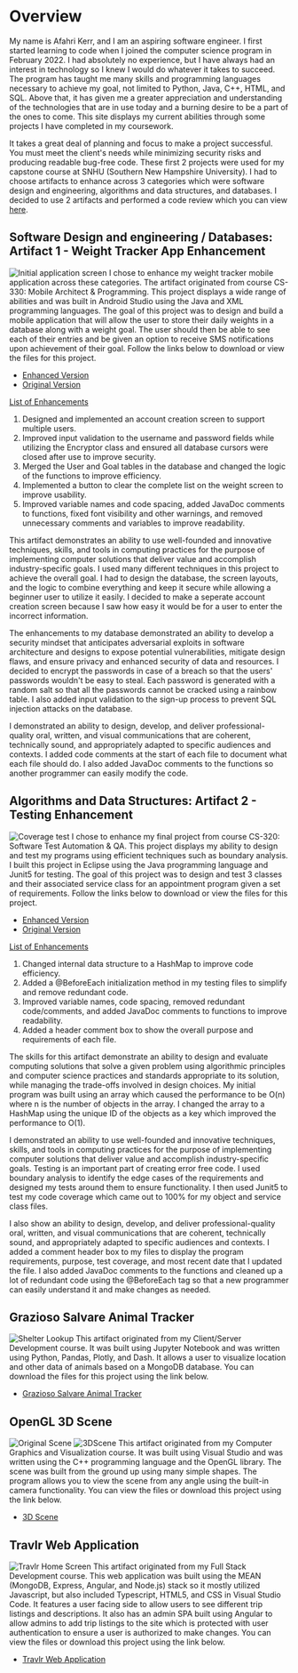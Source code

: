 # Overview
My name is Afahri Kerr, and I am an aspiring software engineer. I first started learning to code when I joined the computer science program in February 2022. I had absolutely no experience, but I have always had an interest in technology so I knew I would do whatever it takes to succeed. The program has taught me many skills and programming languages necessary to achieve my goal, not limited to Python, Java, C++, HTML, and SQL. Above that, it has given me a greater appreciation and understanding of the technologies that are in use today and a burning desire to be a part of the ones to come. This site displays my current abilities through some projects I have completed in my coursework.

It takes a great deal of planning and focus to make a project successful. You must meet the client's needs while minimizing security risks and producing readable bug-free code. These first 2 projects were used for my capstone course at SNHU (Southern New Hampshire University). I had to choose artifacts to enhance across 3 categories which were software design and engineering, algorithms and data structures, and databases. I decided to use 2 artifacts and performed a code review which you can view [here](https://www.youtube.com/watch?v=AbIkUvgf_ck).

## Software Design and engineering / Databases: Artifact 1 - Weight Tracker App Enhancement
![Initial application screen](https://github.com/AfahriOK/AfahriOK.github.io/blob/main/assets/img/Weight%20Tracker%20App.png?raw=true)
I chose to enhance my weight tracker mobile application across these categories. The artifact originated from course CS-330: Mobile Architect & Programming. This project displays a wide range of abilities and was built in Android Studio using the Java and XML programming languages. The goal of this project was to design and build a mobile application that will allow the user to store their daily weights in a database along with a weight goal. The user should then be able to see each of their entries and be given an option to receive SMS notifications upon achievement of their goal. Follow the links below to download or view the files for this project.

- [Enhanced Version](https://github.com/AfahriOK/Mobile-Architecture-and-Programming/tree/main/Enhanced)
- [Original Version](https://github.com/AfahriOK/Mobile-Architecture-and-Programming/tree/main)

<ins>List of Enhancements</ins>
1. Designed and implemented an account creation screen to support multiple users.
2. Improved input validation to the username and password fields while utilizing the Encryptor class and ensured all database cursors were closed after use to improve security.
3. Merged the User and Goal tables in the database and changed the logic of the functions to improve efficiency.
4. Implemented a button to clear the complete list on the weight screen to improve usability.
5. Improved variable names and code spacing, added JavaDoc comments to functions, fixed font visibility and other warnings, and removed unnecessary comments and variables to improve readability.
   
This artifact demonstrates an ability to use well-founded and innovative techniques, skills, and tools in computing practices for the purpose of implementing computer solutions that deliver value and accomplish industry-specific goals. I used many different techniques in this project to achieve the overall goal. I had to design the database, the screen layouts, and the logic to combine everything and keep it secure while allowing a beginner user to utilize it easily. I decided to make a seperate account creation screen because I saw how easy it would be for a user to enter the incorrect information.  

The enhancements to my database demonstrated an ability to develop a security mindset that anticipates adversarial exploits in software architecture and designs to expose potential vulnerabilities, mitigate design flaws, and ensure privacy and enhanced security of data and resources. I decided to encrypt the passwords in case of a breach so that the users' passwords wouldn't be easy to steal. Each password is generated with a random salt so that all the passwords cannot be cracked using a rainbow table. I also added input validation to the sign-up process to prevent SQL injection attacks on the database.

I demonstrated an ability to design, develop, and deliver professional-quality oral, written, and visual communications that are coherent, technically sound, and appropriately adapted to specific audiences and contexts. I added code comments at the start of each file to document what each file should do. I also added JavaDoc comments to the functions so another programmer can easily modify the code.

## Algorithms and Data Structures: Artifact 2 - Testing Enhancement
![Coverage test](https://github.com/AfahriOK/AfahriOK.github.io/blob/main/assets/img/Testing.png?raw=true)
I chose to enhance my final project from course CS-320: Software Test Automation & QA. This project displays my ability to design and test my programs using efficient techniques such as boundary analysis. I built this project in Eclipse using the Java programming language and Junit5 for testing. The goal of this project was to design and test 3 classes and their associated service class for an appointment program given a set of requirements. Follow the links below to download or view the files for this project.

- [Enhanced Version](https://github.com/AfahriOK/Software-Test-Automation-And-QA/tree/main/Enhanced)
- [Original Version](https://github.com/AfahriOK/Software-Test-Automation-And-QA)

<ins>List of Enhancements</ins>
1. Changed internal data structure to a HashMap to improve code efficiency.
2. Added a @BeforeEach initialization method in my testing files to simplify and remove redundant code.
3. Improved variable names, code spacing, removed redundant code/comments, and added JavaDoc comments to functions to improve readability.
4. Added a header comment box to show the overall purpose and requirements of each file.
   
The skills for this artifact demonstrate an ability to design and evaluate computing solutions that solve a given problem using algorithmic principles and computer science practices and standards appropriate to its solution, while managing the trade-offs involved in design choices. My initial program was built using an array which caused the performance to be O(n) where n is the number of objects in the array. I changed the array to a HashMap using the unique ID of the objects as a key which improved the performance to O(1).

I demonstrated an ability to use well-founded and innovative techniques, skills, and tools in computing practices for the purpose of implementing computer solutions that deliver value and accomplish industry-specific goals. Testing is an important part of creating error free code. I used boundary analysis to identify the edge cases of the requirements and designed my tests around them to ensure functionality. I then used Junit5 to test my code coverage which came out to 100% for my object and service class files.

I also show an ability to design, develop, and deliver professional-quality oral, written, and visual communications that are coherent, technically sound, and appropriately adapted to specific audiences and contexts. I added a comment header box to my files to display the program requirements, purpose, test coverage, and most recent date that I updated the file. I also added JavaDoc comments to the functions and cleaned up a lot of redundant code using the @BeforeEach tag so that a new programmer can easily understand it and make changes as needed.

## Grazioso Salvare Animal Tracker
![Shelter Lookup](https://github.com/AfahriOK/AfahriOK.github.io/blob/main/assets/img/Grazioso.png?raw=true)
This artifact originated from my Client/Server Development course. It was built using Jupyter Notebook and was written using Python, Pandas, Plotly, and Dash. It allows a user to visualize location and other data of animals based on a MongoDB database. You can download the files for this project using the link below.
- [Grazioso Salvare Animal Tracker](https://github.com/AfahriOK/Client-Server-Development)

## OpenGL 3D Scene
![Original Scene](https://github.com/AfahriOK/AfahriOK.github.io/blob/main/assets/img/OriginalImage.jpg?raw=true) ![3DScene](https://github.com/AfahriOK/AfahriOK.github.io/blob/main/assets/img/3DScene.png?raw=true)
This artifact originated from my Computer Graphics and Visualization course. It was built using Visual Studio and was written using the C++ programming language and the OpenGL library. The scene was built from the ground up using many simple shapes. The program allows you to view the scene from any angle using the built-in camera functionality. You can view the files or download this project using the link below.

- [3D Scene](https://github.com/AfahriOK/Computer-Graphics-And-Visualization/tree/main)

## Travlr Web Application
![Travlr Home Screen](https://github.com/AfahriOK/AfahriOK.github.io/blob/main/assets/img/travlr.png?raw=true)
This artifact originated from my Full Stack Development course. This web application was built using the MEAN (MongoDB, Express, Angular, and Node.js) stack so it mostly utilized Javascript, but also included Typescript, HTML5, and CSS in Visual Studio Code. It features a user facing side to allow users to see different trip listings and descriptions. It also has an admin SPA built using Angular to allow admins to add trip listings to the site which is protected with user authentication to ensure a user is authorized to make changes. You can view the files or download this project using the link below.

- [Travlr Web Application](https://github.com/AfahriOK/Full-Stack-Development)
